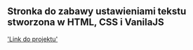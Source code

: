 ## Stronka do zabawy ustawieniami tekstu stworzona w HTML, CSS i VanilaJS
['Link do projektu']('https://text.edyta-photo.pl/')

